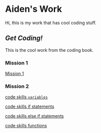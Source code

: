 # Aiden's Work

Hi, this is my work that has cool coding stuff.

## *Get Coding!*

This is the cool work from the coding book.

### Mission 1
 
[Mission 1](mission1_book1.html)

### Mission 2

[code skills `variables`](variable.html)

[code skills if statements](ifstatements.html)

[code skills else if statements](elseifstatements.html)

[code skills functions](functions.html)

